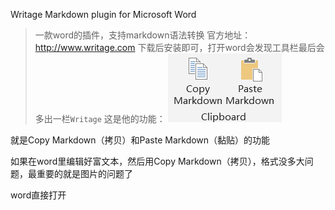 Writage
Markdown plugin for Microsoft Word
> 一款word的插件，支持markdown语法转换
官方地址：<http://www.writage.com>
下载后安装即可，打开word会发现工具栏最后会多出一栏`Writage`
这是他的功能：
![功能展示](https://raw.githubusercontent.com/zzzhbr/notebook-image/master/notebook/2019/09/17/1568691527924-1568691527972.png)

就是Copy Markdown（拷贝）和Paste Markdown（黏贴）的功能

如果在word里编辑好富文本，然后用Copy Markdown（拷贝），格式没多大问题，最重要的就是图片的问题了


word直接打开
